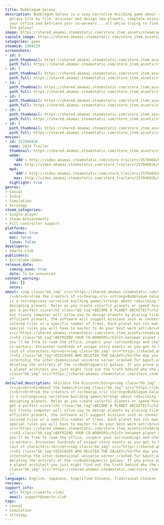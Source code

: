 ```yaml
---
title: Bubblegum Galaxy
description: Bubblegum Galaxy is a cozy narrative building game about rebuilding the
  galaxy tile by tile. Discover and design new planets, complete missions, explore
  your office and befriend your co-workers... all while trying to find out who deleted
  the galaxy!
image: https://shared.akamai.steamstatic.com/store_item_assets/steam/apps/1989120/header.jpg?t=1723823338
capsule_image: https://shared.akamai.steamstatic.com/store_item_assets/steam/apps/1989120/capsule_231x87.jpg?t=1723823338
categories: game
steamid: 1989120
screenshots:
- id: 0
  path_thumbnail: https://shared.akamai.steamstatic.com/store_item_assets/steam/apps/1989120/ss_12760d77674890a3bde249ab726f73ee80585ade.600x338.jpg?t=1723823338
  path_full: https://shared.akamai.steamstatic.com/store_item_assets/steam/apps/1989120/ss_12760d77674890a3bde249ab726f73ee80585ade.1920x1080.jpg?t=1723823338
- id: 1
  path_thumbnail: https://shared.akamai.steamstatic.com/store_item_assets/steam/apps/1989120/ss_543ca9645f68d58f94c66147df650525fc12519d.600x338.jpg?t=1723823338
  path_full: https://shared.akamai.steamstatic.com/store_item_assets/steam/apps/1989120/ss_543ca9645f68d58f94c66147df650525fc12519d.1920x1080.jpg?t=1723823338
- id: 2
  path_thumbnail: https://shared.akamai.steamstatic.com/store_item_assets/steam/apps/1989120/ss_7e3c0aed5354657db29b1f98295fcce976295a9e.600x338.jpg?t=1723823338
  path_full: https://shared.akamai.steamstatic.com/store_item_assets/steam/apps/1989120/ss_7e3c0aed5354657db29b1f98295fcce976295a9e.1920x1080.jpg?t=1723823338
- id: 3
  path_thumbnail: https://shared.akamai.steamstatic.com/store_item_assets/steam/apps/1989120/ss_e13abc957a3d14f3121e8ea965c59461cdf49583.600x338.jpg?t=1723823338
  path_full: https://shared.akamai.steamstatic.com/store_item_assets/steam/apps/1989120/ss_e13abc957a3d14f3121e8ea965c59461cdf49583.1920x1080.jpg?t=1723823338
- id: 4
  path_thumbnail: https://shared.akamai.steamstatic.com/store_item_assets/steam/apps/1989120/ss_df56938b774c86eaa196ddb40d696a254de733e3.600x338.jpg?t=1723823338
  path_full: https://shared.akamai.steamstatic.com/store_item_assets/steam/apps/1989120/ss_df56938b774c86eaa196ddb40d696a254de733e3.1920x1080.jpg?t=1723823338
- id: 5
  path_thumbnail: https://shared.akamai.steamstatic.com/store_item_assets/steam/apps/1989120/ss_2b12291a5e2c4b861e72665971b18d9b291a4219.600x338.jpg?t=1723823338
  path_full: https://shared.akamai.steamstatic.com/store_item_assets/steam/apps/1989120/ss_2b12291a5e2c4b861e72665971b18d9b291a4219.1920x1080.jpg?t=1723823338
movies:
- id: 257046826
  name: 2024 Trailer
  thumbnail: https://shared.akamai.steamstatic.com/store_item_assets/steam/apps/257046826/movie.293x165.jpg?t=1723823177
  webm:
    '480': http://video.akamai.steamstatic.com/store_trailers/257046826/movie480_vp9.webm?t=1723823177
    max: http://video.akamai.steamstatic.com/store_trailers/257046826/movie_max_vp9.webm?t=1723823177
  mp4:
    '480': http://video.akamai.steamstatic.com/store_trailers/257046826/movie480.mp4?t=1723823177
    max: http://video.akamai.steamstatic.com/store_trailers/257046826/movie_max.mp4?t=1723823177
  highlight: true
genres:
- Casual
- Indie
- Simulation
- Strategy
steam_categories:
- Single-player
- Steam Achievements
- Full controller support
platforms:
  windows: true
  mac: false
  linux: false
developers:
- Smarto Club
publishers:
- Astrolabe Games
release_date:
  coming_soon: true
  date: To be announced
content_warning:
  ids: []
  notes:
about: <img class="bb_img" src="https://shared.akamai.steamstatic.com/store_item_assets/steam/apps/1989120/extras/Loop_inicio.gif?t=1723823338"
  /><br><br>From the creators of <i>Teacup,</i> <strong>Bubblegum Galaxy</strong>
  is a <strong>cozy narrative building game</strong> about rebuilding the galaxy by
  designing planets. Relax as you create colorful planets or spend hours trying to
  get a perfect score!<h2 class="bb_tag">BECOME A PLANET ARCHITECT</h2>Your small
  but trusty computer will allow you to design planets by placing tiles. To create
  efficient planets, the software will suggest missions such as connecting similarly
  colored tiles or a specific number of trees. Each planet has its own quirks and
  special rules you will have to master to do your best work yet!<br><br><img class="bb_img"
  src="https://shared.akamai.steamstatic.com/store_item_assets/steam/apps/1989120/extras/Gameplay.gif?t=1723823338"
  /><h2 class="bb_tag">BEFRIEND YOUR CO-WORKERS</h2>In-between planet designing sessions,
  you'll be free to roam the office, inspect your surroundings and chat with your
  co-workers. Encounter hundreds of unique story events as you get to know this quirky
  cast of characters.<br><br><img class="bb_img" src="https://shared.akamai.steamstatic.com/store_item_assets/steam/apps/1989120/extras/Meet_you_coworkers.gif?t=1723823338"
  /><h2 class="bb_tag">DISCOVER WHO DELETED THE GALAXY</h2>The day you started your
  internship the inter-dimensional universe server crashed for &quot;unknown reasons&quot;,
  deleting the entirety of the <i>Bubblegum</i> galaxy. If you prove your skill as
  a planet architect you just might find out the truth behind why the galaxy was deleted...<br><br><img
  class="bb_img" src="https://shared.akamai.steamstatic.com/store_item_assets/steam/apps/1989120/extras/Galaxy_Destroyed_Screen.gif?t=1723823338"
  />
detailed_description: <h1>Join the Discord</h1><p><img class="bb_img" src="https://shared.akamai.steamstatic.com/store_item_assets/steam/apps/1989120/extras/Final.gif?t=1723823338"
  /></p><br><h1>About the Game</h1><img class="bb_img" src="https://shared.akamai.steamstatic.com/store_item_assets/steam/apps/1989120/extras/Loop_inicio.gif?t=1723823338"
  /><br><br>From the creators of <i>Teacup,</i> <strong>Bubblegum Galaxy</strong>
  is a <strong>cozy narrative building game</strong> about rebuilding the galaxy by
  designing planets. Relax as you create colorful planets or spend hours trying to
  get a perfect score!<h2 class="bb_tag">BECOME A PLANET ARCHITECT</h2>Your small
  but trusty computer will allow you to design planets by placing tiles. To create
  efficient planets, the software will suggest missions such as connecting similarly
  colored tiles or a specific number of trees. Each planet has its own quirks and
  special rules you will have to master to do your best work yet!<br><br><img class="bb_img"
  src="https://shared.akamai.steamstatic.com/store_item_assets/steam/apps/1989120/extras/Gameplay.gif?t=1723823338"
  /><h2 class="bb_tag">BEFRIEND YOUR CO-WORKERS</h2>In-between planet designing sessions,
  you'll be free to roam the office, inspect your surroundings and chat with your
  co-workers. Encounter hundreds of unique story events as you get to know this quirky
  cast of characters.<br><br><img class="bb_img" src="https://shared.akamai.steamstatic.com/store_item_assets/steam/apps/1989120/extras/Meet_you_coworkers.gif?t=1723823338"
  /><h2 class="bb_tag">DISCOVER WHO DELETED THE GALAXY</h2>The day you started your
  internship the inter-dimensional universe server crashed for &quot;unknown reasons&quot;,
  deleting the entirety of the <i>Bubblegum</i> galaxy. If you prove your skill as
  a planet architect you just might find out the truth behind why the galaxy was deleted...<br><br><img
  class="bb_img" src="https://shared.akamai.steamstatic.com/store_item_assets/steam/apps/1989120/extras/Galaxy_Destroyed_Screen.gif?t=1723823338"
  />
languages: English, Japanese, Simplified Chinese, Traditional Chinese
reviews:
support_info:
  url: https://smarto.club/
  email: support@smarto.club
tags:
- casual
- simulation
- strategy
---
```


